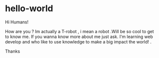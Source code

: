 # hello-world


Hi Humans!

How are you ? Im actually a T-robot , i mean a robot .Will be so cool to get to know me. If you wanna know more about me just ask. I'm learning web develop and who like to use knowledge to make a big impact the world! .

Thanks
